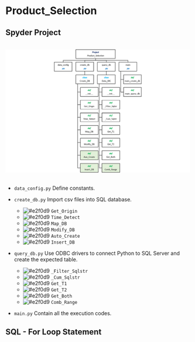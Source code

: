 # Product_Selection

## Spyder Project
<br>
<div align=center><img src="https://github.com/lclh813/Product_Selection/blob/master/0_Pic/P_0_Project_Structure.png"/></div>
<br>

- ```data_config.py``` Define constants.
- ```create_db.py``` Import csv files into SQL database.

  * ![#e2f0d9](https://placehold.it/15/00b050/000000?text=+) ```Get_Origin```
  * ![#e2f0d9](https://placehold.it/15/00b050/000000?text=+) ```Time_Detect```
  * ![#e2f0d9](https://placehold.it/15/00b050/000000?text=+) ```Map_DB```
  * ![#e2f0d9](https://placehold.it/15/00b050/000000?text=+) ```Modify_DB```
  * ![#e2f0d9](https://placehold.it/15/00b050/000000?text=+) ```Auto_Create```
  * ![#e2f0d9](https://placehold.it/15/00b050/000000?text=+) ```Insert_DB```
  
- ```query_db.py``` Use ODBC drivers to connect Python to SQL Server and create the expected table.

  * ![#e2f0d9](https://placehold.it/15/00b050/000000?text=+) ```_Filter_Sqlstr```
  * ![#e2f0d9](https://placehold.it/15/00b050/000000?text=+) ```_Cum_Sqlstr```
  * ![#e2f0d9](https://placehold.it/15/00b050/000000?text=+) ```Get_T1```
  * ![#e2f0d9](https://placehold.it/15/00b050/000000?text=+) ```Get_T2```
  * ![#e2f0d9](https://placehold.it/15/00b050/000000?text=+) ```Get_Both```
  * ![#e2f0d9](https://placehold.it/15/00b050/000000?text=+) ```Comb_Range```

- ```main.py``` Contain all the execution codes.

## SQL - For Loop Statement


